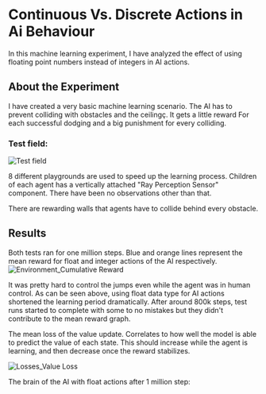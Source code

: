 # Continuous Vs. Discrete Actions in Ai Behaviour 
In this machine learning experiment, I have analyzed the effect of using floating point numbers instead of integers in AI actions. 

## About the Experiment

I have created a very basic machine learning scenario. The AI has to prevent colliding with obstacles and the ceilingç. It gets a little reward For each successful dodging and a big punishment for every colliding.

### Test field:
![Test field](https://user-images.githubusercontent.com/64265868/118034040-331b4180-b372-11eb-83f8-162785d92a9e.png)

8 different playgrounds are used to speed up the learning process. Children of each agent has a vertically attached "Ray Perception Sensor" component. There have been no observations other than that.

There are rewarding walls that agents have to collide behind every obstacle. 

## Results

Both tests ran for one million steps. Blue and orange lines represent the mean reward for float and integer actions of the AI respectively.
![Environment_Cumulative Reward](https://user-images.githubusercontent.com/64265868/118035386-d15bd700-b373-11eb-8858-84aa18f43515.jpg)

It was pretty hard to control the jumps even while the agent was in human control. As can be seen above, using float data type for AI actions shortened the learning period dramatically. After around 800k steps, test runs started to complete with some to no mistakes but they didn't contribute to the mean reward graph.

The mean loss of the value update. Correlates to how well the model is able to predict the value of each state. This should increase while the agent is learning, and then decrease once the reward stabilizes.

![Losses_Value Loss](https://user-images.githubusercontent.com/64265868/118036278-0d436c00-b375-11eb-912f-2cb735ba0e4b.jpg)


The brain of the AI with float actions after 1 million step:

